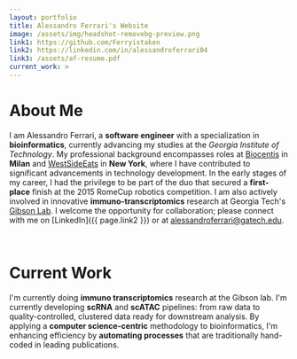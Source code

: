 ```yaml
---
layout: portfolio
title: Alessandro Ferrari's Website
image: /assets/img/headshot-removebg-preview.png
link1: https://github.com/Ferryistaken
link2: https://linkedin.com/in/alessandroferrari04
link3: /assets/af-resume.pdf
current_work: >
---
```


# About Me

I am Alessandro Ferrari, a **software engineer** with a specialization in **bioinformatics**, currently advancing my studies at the *Georgia Institute of Technology*. My professional background encompasses roles at [Biocentis](/work_experience/biocentis/) in **Milan** and [WestSideEats](/work_experience/westsideeats/) in **New York**, where I have contributed to significant advancements in technology development. In the early stages of my career, I had the privilege to be part of the duo that secured a **first-place** finish at the 2015 RomeCup robotics competition. I am also actively involved in innovative **immuno-transcriptomics** research at Georgia Tech's [Gibson Lab](https://ggibsongt.wixsite.com/gibsongatech). I welcome the opportunity for collaboration; please connect with me on [LinkedIn]({{ page.link2 }}) or at [alessandroferrari@gatech.edu](mailto:alessandroferrari@gatech.edu).

<br>

# Current Work

I'm currently doing **immuno transcriptomics** research at the Gibson lab. I'm currently developing **scRNA** and **scATAC** pipelines: from raw data to quality-controlled, clustered data ready for downstream analysis. By applying a **computer science-centric** methodology to bioinformatics, I'm enhancing efficiency by **automating processes** that are traditionally hand-coded in leading publications.

<br>
